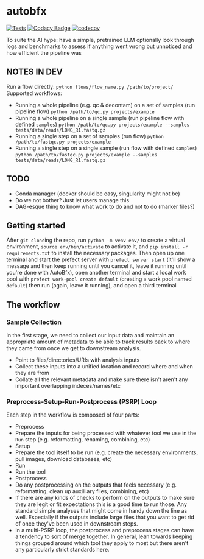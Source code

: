 # autobfx

[![Tests](https://github.com/Ulthran/autobfx/actions/workflows/routine_tests.yaml/badge.svg)](https://github.com/Ulthran/autobfx/actions/workflows/routine_tests.yaml)
[![Codacy Badge](https://app.codacy.com/project/badge/Grade/5c72b0d1e63e4efd8e6fcca22708b506)](https://app.codacy.com/gh/Ulthran/autobfx/dashboard?utm_source=gh&utm_medium=referral&utm_content=&utm_campaign=Badge_grade)
[![codecov](https://codecov.io/gh/Ulthran/autobfx/graph/badge.svg?token=P8XruywW8Q)](https://codecov.io/gh/Ulthran/autobfx)

To suite the AI hype: have a simple, pretrained LLM optionally look through logs and benchmarks to assess if anything went wrong but unnoticed and how efficient the pipeline was

## NOTES IN DEV

Run a flow directly: `python flows/flow_name.py /path/to/project/`
Supported workflows:
-  Running a whole pipeline (e.g. qc & decontam) on a set of samples (run pipeline flow) `python /path/to/qc.py projects/example`
-  Running a whole pipeline on a single sample (run pipeline flow with defined `samples`) `python /path/to/qc.py projects/example --samples tests/data/reads/LONG_R1.fastq.gz`
-  Running a single step on a set of samples (run flow) `python /path/to/fastqc.py projects/example`
-  Running a single step on a single sample (run flow with defined `samples`) `python /path/to/fastqc.py projects/example --samples tests/data/reads/LONG_R1.fastq.gz`

## TODO

-  Conda manager (docker should be easy, singularity might not be)
  -  Do we not bother? Just let users manage this
-  DAG-esque thing to know what work to do and not to do (marker files?)

## Getting started

After `git clone`ing the repo, run `python -m venv env/` to create a virtual environment, `source env/bin/activate` to activate it, and `pip install -r requirements.txt` to install the necessary packages. Then open up one terminal and start the prefect server with `prefect server start` (it'll show a message and then keep running until you cancel it, leave it running until you're done with AutoBfx), open another terminal and start a local work pool with `prefect work-pool create default` (creating a work pool named `default`) then run  (again, leave it running), and open a third terminal 

## The workflow

### Sample Collection

In the first stage, we need to collect our input data and maintain an appropriate amount of metadata to be able to track results back to where they came from once we get to downstream analysis.

-  Point to files/directories/URIs with analysis inputs
-  Collect these inputs into a unified location and record where and when they are from
-  Collate all the relevant metadata and make sure there isn't aren't any important overlapping indeces/names/etc
 
### Preprocess-Setup-Run-Postprocess (PSRP) Loop

Each step in the workflow is composed of four parts:

-  Preprocess
  -  Prepare the inputs for being processed with whatever tool we use in the `Run` step (e.g. reformatting, renaming, combining, etc)
-  Setup
  -  Prepare the tool itself to be run (e.g. create the necessary environments, pull images, download databases, etc)
-  Run
  -  Run the tool
-  Postprocess
  -  Do any postprocessing on the outputs that feels necessary (e.g. reformatting, clean up auxilliary files, combining, etc)
  -  If there are any kinds of checks to perform on the outputs to make sure they are legit or fit expectations this is a good time to run those. Any standard simple analyses that might come in handy down the line as well. Especially if the outputs include large files that you want to get rid of once they've been used in downstream steps.
  -  In a multi-PSRP loop, the postprocess and preprocess stages can have a tendency to sort of merge together. In general, lean towards keeping things grouped around which tool they apply to most but there aren't any particularly strict standards here.